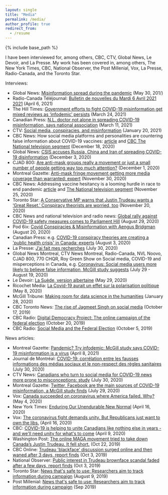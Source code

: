 ```yaml
---
layout: single
title: "Media"
permalink: /media/
author_profile: true
redirect_from:
  - /resume
---
```


{% include base_path %}

I have been interviewed for, among others, CBC, CTV, Global News, Le Devoir, and La Presse. My work has been covered in, among others, The New York Times, CBC, National Observer, the Post Millenial, Vox, La Presse, Radio-Canada, and the Toronto Star.

Interviews:
* Global News: [Misinformation spread during the pandemic](https://globalnews.ca/video/7917886/misinformation-spread-during-the-pandemic/) (May 30, 201/)
* Radio-Canada Téléjournal: [Bulletin de nouvelles du Mardi 6 Avril 2021 2021](https://ici.radio-canada.ca/tele/le-telejournal-ottawa-gatineau/site/episodes/524194/telejournal-ottawa-gatineau-mathieu-nadon-nouvelles) (April 6, 2021)
* The Hill Times: [Government efforts to fight COVID-19 misinformation get mixed reviews as ‘infodemic’ persists](https://www.hilltimes.com/2021/03/24/government-efforts-to-fight-covid-19-misinformation-appreciated-but-theres-still-more-to-be-done-mps-experts/290190) (March 24, 2021)
* Canadian Press: [N.L. doctor not alone in spreading COVID-19 misinformation, says national association](https://www.piquenewsmagazine.com/coronavirus-covid-19-national-news/nl-doctor-not-alone-in-spreading-covid-19-misinformation-says-national-association-3537081) (March 11, 2021)
* CTV: [Social media, conspiracies, and misinformation](https://ottawa.ctvnews.ca/video?clipId=2122255&binId=1.1487308&playlistPageNum=1) (January 20, 2021)
* CBC News: How social media platforms and personalities are countering false information about COVID-19 vaccines: [article](https://www.cbc.ca/news/health/social-media-covid-vaccine-misinformation-1.5842663) and [CBC The National television segment](https://www.youtube.com/watch?v=UfCvuKHLPws) (December 18, 2020)
* Global News: [CSIS accuses Russia, China and Iran of spreading COVID-19 disinformation](https://globalnews.ca/news/7494689/csis-accuses-russia-china-iran-coronavirus-covid-19-disinformation/) (December 3, 2020)
* CJAD 800: [Are anti-mask groups really a movement or just a small number of people getting way too much attention?](https://www.iheartradio.ca/cjad/audio/are-anti-mask-groups-really-a-movement-or-just-a-small-number-of-people-getting-way-too-much-attention-1.14068306?mode=Article) (December 1, 2020)
* Montreal Gazette: [Anti-mask fringe movement getting more media coverage than warranted: expert](https://montrealgazette.com/news/local-news/anti-maskers-get-more-coverage-than-size-of-movement-warrants-expert) (November 30, 2020)
* CBC News: Addressing vaccine hesitancy is a looming hurdle in race to end pandemic [article](https://www.cbc.ca/news/canada/covid-19-vaccine-safety-1.5813484) and [The National television segment](https://www.youtube.com/watch?v=moVqOWjNkmY) (November 25, 2020)
* Toronto Star: [A Conservative MP warns that Justin Trudeau wants a ‘Great Reset.’ Conspiracy theorists are worried, too](https://www.thestar.com/politics/federal/2020/11/19/a-conservative-mp-warns-that-justin-trudeau-wants-a-great-reset-conspiracy-theorists-are-worried-too.html?rf) (November 20, 2020)
* CBC News and national television and radio news: [Global rally against COVID-19 safety measures comes to Parliament Hill](https://www.cbc.ca/news/politics/covid-19-rally-ottawa-1.5705216) (August 29, 2020)
* Pod 6ix: [Covid Conspiracies & Misinformation with Aengus Bridgman](https://pod6ix.com/covid-conspiracies-misinfo-with-aengus-bridgman-lockdown-toronto-ep-12/) (August 20, 2020)
* Canadian Press: e.g. [COVID-19 conspiracy theories are creating a 'public health crisis' in Canada: experts](https://nationalpost.com/news/canada/covid-19-conspiracies-creating-a-public-health-crisis-in-canada-experts-sa) (August 3, 2020)
* La Presse: [J’ai fait mes recherches](https://www.lapresse.ca/actualites/2020-07-30/j-ai-fait-mes-recherches.php) (July 30, 2020)
* Global News Montreal, CTV News Montreal, Radio-Canada, NVL Noovo, CJAD 800, 770 CHQR, Roy Green Show on Social media, COVID-19 and misperceptions in Canada, e.g. [Coronavirus: Social media users more likely to believe false information, McGill study suggests](https://globalnews.ca/news/7229581/coronavirus-social-media-disinformation-mcgill/) (July 29 - August 19, 2020)
* Le Devoir: [La Suède, version albertaine](https://www.ledevoir.com/politique/canada/579798/la-suede-version-albertaine) (May 29, 2020)
* Ricochet Media: [La Covid-19 aurait un effet sur la polarisation politique](https://ricochet.media/fr/3088/la-covid-19-aurait-un-effet-sur-la-polarisation-politique) (May 8, 2020)
* McGill Tribune: [Making room for data science in the humanities](https://www.mcgilltribune.com/private/making-room-for-data-science-in-the-humanities-280120/?fbclid=IwAR3jcKYgnA-UAwItDpg9hO5fVpvsYzewckVnwKvUOYV0C-p4RIr1TCPRy2g) (January 28, 2020)
* CBC Toronto News: [The rise of Jagmeet Singh on social media](https://www.cbc.ca/player/news/canada/toronto) (October 17, 2019)
* CBC Radio: [Digital Democracy Project: The online campaign of the federal election](https://betalisten.cbc.ca/listen/live-radio/1-78-all-in-a-weekend/clip/15742134-digital-democracy-project-the-online-campaign-of-the-federal-election) (October 20, 2019)
* CBC Radio: [Social Media and the Federal Election](https://www.cbc.ca/listen/live-radio/1-78-all-in-a-weekend/clip/15739794-social-media-and-the-federal-election) (October 5, 2019)

News articles:
* Montreal Gazette: [Pandemic? Try infodemic: McGill study says COVID-19 misinformation is a virus](https://montrealgazette.com/news/local-news/pandemic-try-infodemic-mcgill-study-says-covid-19-misinformation-is-a-virus) (April 8, 2021)
* Journal de Montréal: [COVID-19: corrélation entre les fausses informations des médias sociaux et le non-respect des règles sanitaires](https://www.journaldemontreal.com/2020/07/29/covid-19--correlation-entre-les-fausses-informations-des-medias-sociaux-et-le-non-respect-des-regles-sanitaires) (July 30, 2020)
* CTV News: [Canadians who turn to social media for COVID-19 news more prone to misconceptions: study](https://montreal.ctvnews.ca/canadians-who-turn-to-social-media-for-covid-19-news-more-prone-to-misconceptions-study-1.5043823) (July 30, 2020)
* Montreal Gazette: [Twitter, Facebook are the main sources of COVID-19 misinformation, a McGill study finds](https://montrealgazette.com/news/local-news/twitter-facebook-are-the-main-sources-of-covid-19-misinformation-a-mcgill-study-finds/wcm/229a5fe0-a31f-48f7-a23f-ea89f95fc5cb/) (July 29, 2020)
* Vox: [Canada succeeded on coronavirus where America failed. Why?](https://www.vox.com/2020/5/4/21242750/coronavirus-covid-19-united-states-canada-trump-trudeau) (May 4, 2020)
* New York Times: [Enduring Our Unendurable New Normal](https://messaging-custom-newsletters.nytimes.com/template/oakv2?uri=nyt://newsletter/f05a021b-53c5-40d3-859e-2c06b6f9523d&productCode=INT&te=1&nl=the-interpreter&emc=edit_int_20200417) (April 16, 2020)
* Vox: [The coronavirus fight demands unity. But Republicans just want to own the libs.](https://www.vox.com/policy-and-politics/2020/4/16/21223600/hyper-partisanship-republicans-coronavirus-trump-hopkins) (April 16, 2020)
* CBC: [COVID-19 is helping to unite Canadians like nothing else in years - and we'll need unity for what's to come](https://www.cbc.ca/news/canada/opinion-partisanship-covid-19-government-response-1.5525186) (April 9, 2020)
* Washington Post: [The online MAGA movement tried to take down Canada’s Justin Trudeau. It fell short.](https://www.washingtonpost.com/politics/the-online-maga-movement-tried-to-take-down-canadas-justin-trudeau-it-fell-short/2019/10/22/0e01e282-f1ef-11e9-89eb-ec56cd414732_story.html) (Oct 22, 2019)
* CBC Online: [Trudeau 'blackface' discussion surged online and then waned after 3 days, report finds](https://www.cbc.ca/news/technology/trudeau-blackface-discussion-online-1.5306563) (Oct 3, 2019)
* National Observer: [Public interest in Trudeau brownface scandal faded after a few days, report finds](https://www.nationalobserver.com/2019/10/03/news/public-interest-trudeau-brownface-scandal-faded-after-few-days-report-finds) (Oct 3, 2019)
* Toronto Star: [News that's safe to use: Researchers aim to track information during campaign](https://www.cbc.ca/news/technology/digital-democracy-project-disinformation-canada-election-1.5239296) (August 9, 2019)
* Post Millenial: [News that's safe to use: Researchers aim to track information during campaign](https://www.thepostmillennial.com/mainstream-media-main-sources-misinformation-report/) (Sep 2019)

<!--
Testing
-->
